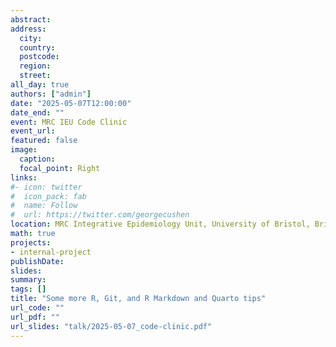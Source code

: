 ```yaml
---
abstract: 
address:
  city: 
  country: 
  postcode: 
  region: 
  street: 
all_day: true
authors: ["admin"]
date: "2025-05-07T12:00:00"
date_end: ""
event: MRC IEU Code Clinic
event_url: 
featured: false
image:
  caption: 
  focal_point: Right
links:
#- icon: twitter
#  icon_pack: fab
#  name: Follow
#  url: https://twitter.com/georgecushen
location: MRC Integrative Epidemiology Unit, University of Bristol, Bristol, UK
math: true
projects:
- internal-project
publishDate: 
slides: 
summary: 
tags: []
title: "Some more R, Git, and R Markdown and Quarto tips"
url_code: ""
url_pdf: ""
url_slides: "talk/2025-05-07_code-clinic.pdf"
---
```

